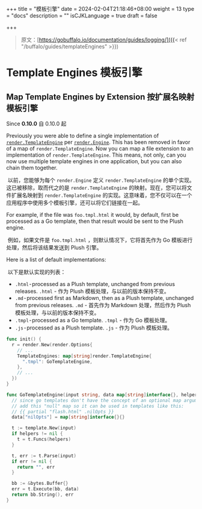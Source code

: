 +++
title = "模板引擎"
date = 2024-02-04T21:18:46+08:00
weight = 13
type = "docs"
description = ""
isCJKLanguage = true
draft = false

+++

> 原文：[https://gobuffalo.io/documentation/guides/logging/]({{< ref "/buffalo/guides/templateEngines" >}})

# Template Engines 模板引擎 

## Map Template Engines by Extension 按扩展名映射模板引擎 

Since **0.10.0**
自 0.10.0 起



Previously you were able to define a single implementation of [`render.TemplateEngine`](https://godoc.org/github.com/gobuffalo/buffalo/render#TemplateEngine) per [`render.Engine`](https://godoc.org/github.com/gobuffalo/buffalo/render#Engine). This has been removed in favor of a map of `render.TemplateEngine`. Now you can map a file extension to an implementation of `render.TemplateEngine`. This means, not only, can you now use multiple template engines in one application, but you can also chain them together.

​	以前，您能够为每个 `render.Engine` 定义 `render.TemplateEngine` 的单个实现。这已被移除，取而代之的是 `render.TemplateEngine` 的映射。现在，您可以将文件扩展名映射到 `render.TemplateEngine` 的实现。这意味着，您不仅可以在一个应用程序中使用多个模板引擎，还可以将它们链接在一起。

For example, if the file was `foo.tmpl.html` it would, by default, first be processed as a Go template, then that result would be sent to the Plush engine.

​	例如，如果文件是 `foo.tmpl.html` ，则默认情况下，它将首先作为 Go 模板进行处理，然后将该结果发送到 Plush 引擎。

Here is a list of default implementations:

​	以下是默认实现的列表：

- `.html` - processed as a Plush template, unchanged from previous releases.
  `.html` - 作为 Plush 模板处理，与以前的版本保持不变。
- `.md` - processed first as Markdown, then as a Plush template, unchanged from previous releases.
  `.md` - 首先作为 Markdown 处理，然后作为 Plush 模板处理，与以前的版本保持不变。
- `.tmpl` - processed as a Go template.
  `.tmpl` - 作为 Go 模板处理。
- `.js` - processed as a Plush template.
  `.js` - 作为 Plush 模板处理。

```go
func init() {
  r = render.New(render.Options{
    // ...
    TemplateEngines: map[string]render.TemplateEngine{
      ".tmpl": GoTemplateEngine,
    },
    // ...
  })
}

func GoTemplateEngine(input string, data map[string]interface{}, helpers map[string]interface{}) (string, error) {
  // since go templates don't have the concept of an optional map argument like Plush does
  // add this "null" map so it can be used in templates like this:
  // {{ partial "flash.html" .nilOpts }}
  data["nilOpts"] = map[string]interface{}{}

  t := template.New(input)
  if helpers != nil {
    t = t.Funcs(helpers)
  }

  t, err := t.Parse(input)
  if err != nil {
    return "", err
  }

  bb := &bytes.Buffer{}
  err = t.Execute(bb, data)
  return bb.String(), err
}
```

